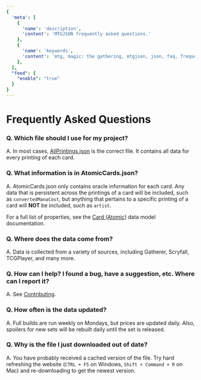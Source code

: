 ```yaml
---
{
  'meta': [
    {
      'name': 'description',
      'content': 'MTGJSON frequently asked questions.'
    },
    {
      'name': 'keywords',
      'content': 'mtg, magic: the gathering, mtgjson, json, faq, frequently asked questions',
    },
  ],
  "feed": {
    "enable": "true"
  }
}
---
```


# Frequently Asked Questions

### <span>Q.</span> Which file should I use for my project?
<span>A.</span> In most cases, [AllPrintings.json](/api/v5/AllPrintings.json) is the correct file. It contains all data for every printing of each card.

### <span>Q.</span>  What information is in AtomicCards.json?
<span>A.</span> AtomicCards.json only contains oracle information for each card. Any data that is persistent across the printings of a card will be included, such as `convertedManaCost`, but anything that pertains to a specific printing of a card will **NOT** be included, such as `artist`.

For a full list of properties, see the [Card (Atomic)](/data-models/card-atomic/) data model documentation.

### <span>Q.</span>  Where does the data come from?
<span>A.</span> Data is collected from a variety of sources, including Gatherer, Scryfall, TCGPlayer, and many more.

### <span>Q.</span>  How can I help? I found a bug, have a suggestion, etc. Where can I report it?
<span>A.</span> See [Contributing](/#contributing).

### <span>Q.</span>  How often is the data updated?
<span>A.</span> Full builds are run weekly on Mondays, but prices are updated daily. Also, spoilers for new sets will be rebuilt daily until the set is released.

### <span>Q.</span>  Why is the file I just downloaded out of date?
<span>A.</span> You have probably received a cached version of the file. Try hard refreshing the website (<code>CTRL&nbsp;+&nbsp;F5</code> on Windows, <code>Shift&nbsp;+&nbsp;Command&nbsp;+&nbsp;R</code> on Mac) and re-downloading to get the newest version.
